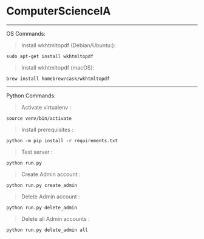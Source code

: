 # ComputerScienceIA
___
OS Commands:
> Install wkhtmltopdf (Debian/Ubuntu:):
```
sudo apt-get install wkhtmltopdf
```
> Install wkhtmltopdf (macOS):
```
brew install homebrew/cask/wkhtmltopdf
```
___
Python Commands:
> Activate virtualenv :
```
source venv/bin/activate
```
> Install prerequisites :
```
python -m pip install -r requirements.txt
```
> Test server :
```
python run.py
```
> Create Admin account :
```
python run.py create_admin
```
> Delete Admin account :
```
python run.py delete_admin
```
> Delete all Admin accounts :
```
python run.py delete_admin all
```

